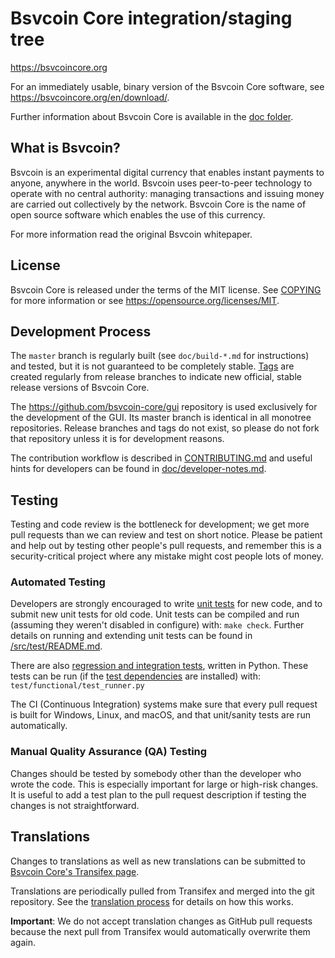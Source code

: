 Bsvcoin Core integration/staging tree
=====================================

https://bsvcoincore.org

For an immediately usable, binary version of the Bsvcoin Core software, see
https://bsvcoincore.org/en/download/.

Further information about Bsvcoin Core is available in the [doc folder](/doc).

What is Bsvcoin?
----------------

Bsvcoin is an experimental digital currency that enables instant payments to
anyone, anywhere in the world. Bsvcoin uses peer-to-peer technology to operate
with no central authority: managing transactions and issuing money are carried
out collectively by the network. Bsvcoin Core is the name of open source
software which enables the use of this currency.

For more information read the original Bsvcoin whitepaper.

License
-------

Bsvcoin Core is released under the terms of the MIT license. See [COPYING](COPYING) for more
information or see https://opensource.org/licenses/MIT.

Development Process
-------------------

The `master` branch is regularly built (see `doc/build-*.md` for instructions) and tested, but it is not guaranteed to be
completely stable. [Tags](https://github.com/bsvcoin/bsvcoin/tags) are created
regularly from release branches to indicate new official, stable release versions of Bsvcoin Core.

The https://github.com/bsvcoin-core/gui repository is used exclusively for the
development of the GUI. Its master branch is identical in all monotree
repositories. Release branches and tags do not exist, so please do not fork
that repository unless it is for development reasons.

The contribution workflow is described in [CONTRIBUTING.md](CONTRIBUTING.md)
and useful hints for developers can be found in [doc/developer-notes.md](doc/developer-notes.md).

Testing
-------

Testing and code review is the bottleneck for development; we get more pull
requests than we can review and test on short notice. Please be patient and help out by testing
other people's pull requests, and remember this is a security-critical project where any mistake might cost people
lots of money.

### Automated Testing

Developers are strongly encouraged to write [unit tests](src/test/README.md) for new code, and to
submit new unit tests for old code. Unit tests can be compiled and run
(assuming they weren't disabled in configure) with: `make check`. Further details on running
and extending unit tests can be found in [/src/test/README.md](/src/test/README.md).

There are also [regression and integration tests](/test), written
in Python.
These tests can be run (if the [test dependencies](/test) are installed) with: `test/functional/test_runner.py`

The CI (Continuous Integration) systems make sure that every pull request is built for Windows, Linux, and macOS,
and that unit/sanity tests are run automatically.

### Manual Quality Assurance (QA) Testing

Changes should be tested by somebody other than the developer who wrote the
code. This is especially important for large or high-risk changes. It is useful
to add a test plan to the pull request description if testing the changes is
not straightforward.

Translations
------------

Changes to translations as well as new translations can be submitted to
[Bsvcoin Core's Transifex page](https://www.transifex.com/bsvcoin/bsvcoin/).

Translations are periodically pulled from Transifex and merged into the git repository. See the
[translation process](doc/translation_process.md) for details on how this works.

**Important**: We do not accept translation changes as GitHub pull requests because the next
pull from Transifex would automatically overwrite them again.
